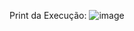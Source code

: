 Print da Execução: 
![image](https://github.com/joaodallape/computacao-paralela/assets/133605398/2a38d511-df76-4f18-87fb-b0013f26b3cb)
